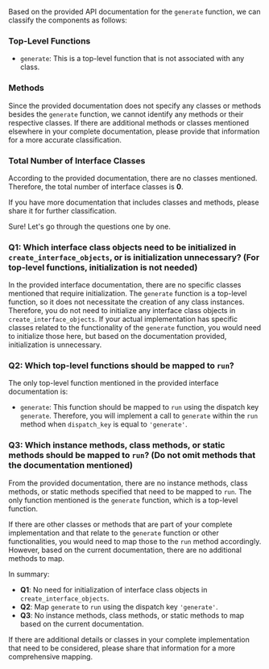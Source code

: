Based on the provided API documentation for the `generate` function, we can classify the components as follows:

### Top-Level Functions
- `generate`: This is a top-level function that is not associated with any class.

### Methods
Since the provided documentation does not specify any classes or methods besides the `generate` function, we cannot identify any methods or their respective classes. If there are additional methods or classes mentioned elsewhere in your complete documentation, please provide that information for a more accurate classification.

### Total Number of Interface Classes
According to the provided documentation, there are no classes mentioned. Therefore, the total number of interface classes is **0**.

If you have more documentation that includes classes and methods, please share it for further classification.

Sure! Let's go through the questions one by one.

### Q1: Which interface class objects need to be initialized in `create_interface_objects`, or is initialization unnecessary? (For top-level functions, initialization is not needed)
In the provided interface documentation, there are no specific classes mentioned that require initialization. The `generate` function is a top-level function, so it does not necessitate the creation of any class instances. Therefore, you do not need to initialize any interface class objects in `create_interface_objects`. If your actual implementation has specific classes related to the functionality of the `generate` function, you would need to initialize those here, but based on the documentation provided, initialization is unnecessary.

### Q2: Which top-level functions should be mapped to `run`?
The only top-level function mentioned in the provided interface documentation is:
- `generate`: This function should be mapped to `run` using the dispatch key `generate`. Therefore, you will implement a call to `generate` within the `run` method when `dispatch_key` is equal to `'generate'`.

### Q3: Which instance methods, class methods, or static methods should be mapped to `run`? (Do not omit methods that the documentation mentioned)
From the provided documentation, there are no instance methods, class methods, or static methods specified that need to be mapped to `run`. The only function mentioned is the `generate` function, which is a top-level function. 

If there are other classes or methods that are part of your complete implementation and that relate to the `generate` function or other functionalities, you would need to map those to the `run` method accordingly. However, based on the current documentation, there are no additional methods to map.

In summary:
- **Q1**: No need for initialization of interface class objects in `create_interface_objects`.
- **Q2**: Map `generate` to `run` using the dispatch key `'generate'`.
- **Q3**: No instance methods, class methods, or static methods to map based on the current documentation. 

If there are additional details or classes in your complete implementation that need to be considered, please share that information for a more comprehensive mapping.